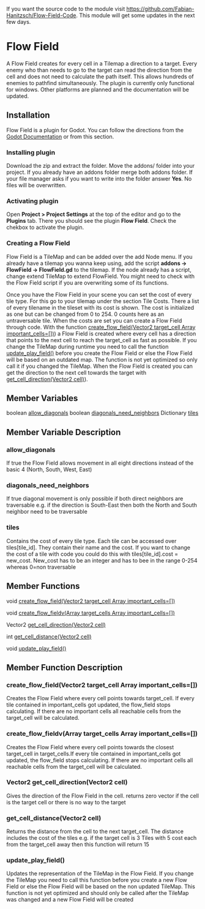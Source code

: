 If you want the source code to the module visit https://github.com/Fabian-Hanitzsch/Flow-Field-Code. This module will get some updates in the next few days.

# Flow Field

A Flow Field creates for every cell in a Tilemap a direction to a target. Every enemy who than needs to go to the target can read the direction from the cell and does not need to calculate the path itself. This allows hundreds of enemies to pathfind simultaneously.
The plugin is currently only functional for windows. Other platforms are planned and the documentation will be updated.


## Installation
Flow Field is a plugin for Godot. You can follow the directions from the [Godot Documentation](https://docs.godotengine.org/de/stable/tutorials/plugins/editor/installing_plugins.html) or from this section.

### Installing plugin
Download the zip and extract the folder. Move the addons/ folder into your project. If you already have an addons folder merge both addons folder. If your file manager asks if you want to write into the folder answer **Yes**. No files will be overwritten.

### Activating plugin
Open **Project > Project Settings** at the top of the editor and go to the **Plugins** tab. There you should see the plugin **Flow Field**. Check the chekbox to activate the plugin.

### Creating a Flow Field
Flow Field is a TileMap and can be added over the add Node menu. If you already have a tilemap you wanna keep using, add the script **addons -> FlowField -> FlowField.gd** to the tilemap. If the node already has a script, change extend TileMap to extend FlowField. You might need to check with the Flow Field script if you are overwriting some of its functions.

Once you have the Flow Field in your scene you can set the cost of every tile type. For this go to your tilemap under the section Tile Costs. There a list of every tilename in the tileset with its cost is shown. The cost is initialized as one but can be changed from 0 to 254. 0 counts here as an untraversable tile.
When the costs are set you can create a Flow Field through code. With the function [create_flow_field(Vector2 target_cell Array important_cells=[])](#create_flow_fieldvector2-target_cell-array-important_cells)) a Flow Field is created where every cell has a direction that points to the next cell to reach the target_cell as fast as possible. If you change the TileMap during runtime you need to call the function [update_play_field()](#update_play_field) before you create the Flow Field or else the Flow Field will be based on an outdated map. The function is not yet optimized so only call it if you changed the TileMap.
When the Flow Field is created you can get the direction to the next cell towards the target with [get_cell_direction(Vector2 cell)](#get_cell_directionvector2-cell)).

## Member Variables

boolean [allow_diagonals](#allow_diagonals)
boolean [diagonals_need_neighbors](#diagonals_need_neighbors)
Dictionary [tiles](#tiles)

## Member Variable Description

### allow_diagonals
If true the Flow Field allows movement in all eight directions instead of the basic 4 (North, South, West, East)

### diagonals_need_neighbors
If true diagonal movement is only possible if both direct neighbors are traversable e.g. if the direction is South-East then both the North and South neighbor need to be traversable

### tiles
Contains the cost of every tile type. Each tile can be accessed over tiles[tile_id]. They contain their name and the cost. If you want to change the cost of a tile with code you could do this with tiles[tile_id].cost = new_cost. New_cost has to be an integer and has to bee in the range 0-254 whereas 0=non traversable



## Member Functions
void [create_flow_field(Vector2 target_cell Array important_cells=[])](#create_flow_fieldvector2-target_cell-array-important_cells)

void [create_flow_fieldv(Array target_cells Array important_cells=[])](#create_flow_fieldvarray-target_cells-array-important_cells)

Vector2 [get_cell_direction(Vector2 cell)](#get_cell_directionvector2-cell)

int [get_cell_distance(Vector2 cell)](#get_cell_distancevector2-cell)

void [update_play_field()](#update_play_field)


## Member Function Description

### create_flow_field(Vector2 target_cell Array important_cells=[])
Creates the Flow Field where every cell points towards target_cell. If every tile contained in important_cells got updated, the flow_field stops calculating. If there are no important cells all reachable cells from the target_cell will be calculated.

### create_flow_fieldv(Array target_cells Array important_cells=[])
Creates the Flow Field where every cell points towards the closest target_cell in target_cells.If every tile contained in important_cells got updated, the flow_field stops calculating. If there are no important cells all reachable cells from the target_cell will be calculated.

### Vector2 get_cell_direction(Vector2 cell)
Gives the direction of the Flow Field in the cell. returns zero vector if the cell is the target cell or there is no way to the target

### get_cell_distance(Vector2 cell)
Returns the distance from the cell to the next target_cell. The distance includes the cost of the tiles e.g. if the target cell is 3 Tiles with 5 cost each from the target_cell away then this function will return 15

### update_play_field()
Updates the representation of the TileMap in the Flow Field. If you change the TileMap you need to call this function before you create a new Flow Field or else the Flow Field will be based on the non updated TileMap. This function is not yet optimized and should only be called after the TileMap was changed and a new Flow Field will be created

